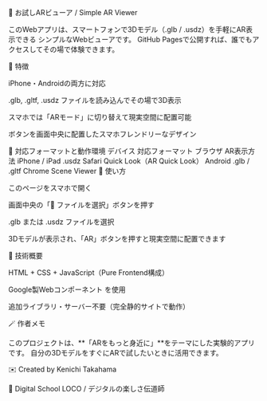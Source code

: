 📱 お試しARビューア / Simple AR Viewer

このWebアプリは、スマートフォンで3Dモデル（.glb / .usdz）を手軽にAR表示できる
シンプルなWebビューアです。
GitHub Pagesで公開すれば、誰でもアクセスしてその場で体験できます。

🌟 特徴

iPhone・Androidの両方に対応

.glb, .gltf, .usdz ファイルを読み込んでその場で3D表示

スマホでは「ARモード」に切り替えて現実空間に配置可能

ボタンを画面中央に配置したスマホフレンドリーなデザイン

📸 対応フォーマットと動作環境
デバイス	対応フォーマット	ブラウザ	AR表示方法
iPhone / iPad	.usdz	Safari	Quick Look（AR Quick Look）
Android	.glb / .gltf	Chrome	Scene Viewer
🚀 使い方

このページをスマホで開く

画面中央の「📂 ファイルを選択」ボタンを押す

.glb または .usdz ファイルを選択

3Dモデルが表示され、「AR」ボタンを押すと現実空間に配置できます

🧩 技術概要

HTML + CSS + JavaScript（Pure Frontend構成）

Google製Webコンポーネント <model-viewer>
 を使用

追加ライブラリ・サーバー不要（完全静的サイトで動作）



🪄 作者メモ

このプロジェクトは、**「ARをもっと身近に」**をテーマにした実験的アプリです。
自分の3DモデルをすぐにARで試したいときに活用できます。

✉️ Created by Kenichi Takahama

📍 Digital School LOCO / デジタルの楽しさ伝道師
